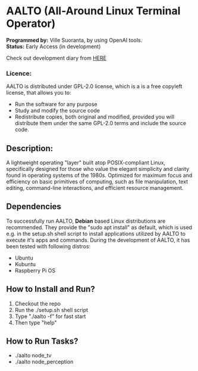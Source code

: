 # AALTO (All-Around Linux Terminal Operator)
**Programmed by:** Ville Suoranta, by using OpenAI tools.<br>
**Status:** Early Access (in development)

Check out development diary from [HERE](https://github.com/sensei-zenabi/AALTO/blob/main/users/ville/readme.md)

### Licence:
AALTO is distributed under GPL-2.0 license, which is a is a free 
copyleft license, that allows you to:
- Run the software for any purpose
- Study and modify the source code
- Redistribute copies, both original and modified, provided you will 
distribute them under the same GPL-2.0 terms and include the source 
code.

## Description:
A lightweight operating "layer" built atop POSIX-compliant Linux, 
specifically designed for those who value the elegant simplicity 
and clarity found in operating systems of the 1980s. Optimized for 
maximum focus and efficiency on basic primitives of computing, 
such as file manipulation, text editing, command-line interactions, 
and efficient resource management.

## Dependencies
To successfully run AALTO, **Debian** based Linux distributions are 
recommended. They provide the "sudo apt install" as default, which
is used e.g. in the setup.sh shell script to install applications 
utilized by AALTO to execute it's apps and commands. During the 
development of AALTO, it has been tested with following distros:
- Ubuntu
- Kubuntu
- Raspberry Pi OS

## How to Install and Run?
1. Checkout the repo
2. Run the ./setup.sh shell script
3. Type "./aalto -f" for fast start
4. Then type "help"

## How to Run Tasks?
- ./aalto node_tv
- ./aalto node_perception
